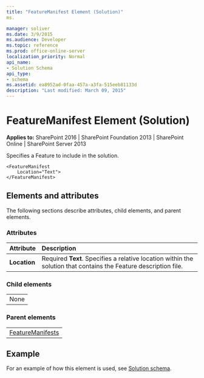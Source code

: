 ```yaml
---
title: "FeatureManifest Element (Solution)"
ms.

manager: soliver
ms.date: 3/9/2015
ms.audience: Developer
ms.topic: reference
ms.prod: office-online-server
localization_priority: Normal
api_name:
- Solution Schema
api_type:
- schema
ms.assetid: ea8952ad-0faa-457a-a3fa-515eeb81133d
description: "Last modified: March 09, 2015"
---
```


# FeatureManifest Element (Solution)

 
  
 **Applies to:** SharePoint 2016 | SharePoint Foundation 2013 | SharePoint Online | SharePoint Server 2013
  
Specifies a Feature to include in the solution.
  
```
<FeatureManifest
    Location="Text">
</FeatureManifest>
```

## Elements and attributes

The following sections describe attributes, child elements, and parent elements.

### Attributes

|**Attribute**|**Description**|
|:-----|:-----|
|**Location** <br/> |Required **Text**. Specifies a relative location within the solution that contains the Feature description file.  <br/> |
   
### Child elements

||
|:-----|
|None |
   
### Parent elements

||
|:-----|
|[FeatureManifests](featuremanifests-element-solution.md)|
   
## Example

For an example of how this element is used, see [Solution schema](solution-schema.md).
  

